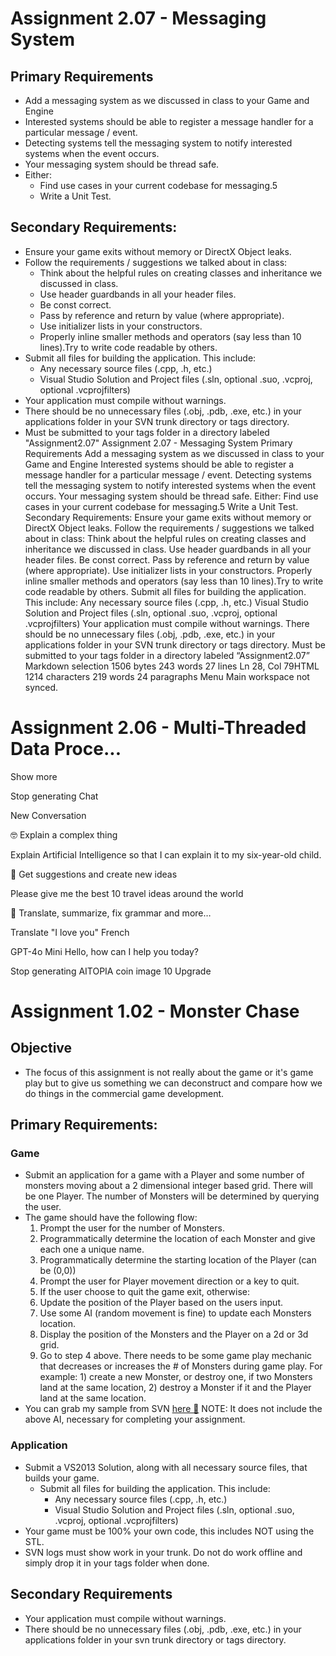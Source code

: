 # Assignment 2.07 - Messaging System

## Primary Requirements

- Add a messaging system as we discussed in class to your Game and Engine
- Interested systems should be able to register a message handler for a particular message / event.
- Detecting systems tell the messaging system to notify interested systems when the event occurs.
- Your messaging system should be thread safe.
- Either:
  - Find use cases in your current codebase for messaging.5
  - Write a Unit Test.

## Secondary Requirements:

- Ensure your game exits without memory or DirectX Object leaks.
- Follow the requirements / suggestions we talked about in class:
  - Think about the helpful rules on creating classes and inheritance we discussed in class.
  - Use header guardbands in all your header files.
  - Be const correct.
  - Pass by reference and return by value (where appropriate).
  - Use initializer lists in your constructors.
  - Properly inline smaller methods and operators (say less than 10 lines).Try to write code readable by others.
- Submit all files for building the application. This include:
  - Any necessary source files (.cpp, .h, etc.)
  - Visual Studio Solution and Project files (.sln, optional .suo, .vcproj, optional .vcprojfilters)
- Your application must compile without warnings.
- There should be no unnecessary files (.obj, .pdb, .exe, etc.) in your applications folder in your SVN trunk directory or tags directory.
- Must be submitted to your tags folder in a directory labeled "Assignment2.07"
Assignment 2.07 - Messaging System
Primary Requirements
Add a messaging system as we discussed in class to your Game and Engine
Interested systems should be able to register a message handler for a particular message / event.
Detecting systems tell the messaging system to notify interested systems when the event occurs.
Your messaging system should be thread safe.
Either:
Find use cases in your current codebase for messaging.5
Write a Unit Test.
Secondary Requirements:
Ensure your game exits without memory or DirectX Object leaks.
Follow the requirements / suggestions we talked about in class:
Think about the helpful rules on creating classes and inheritance we discussed in class.
Use header guardbands in all your header files.
Be const correct.
Pass by reference and return by value (where appropriate).
Use initializer lists in your constructors.
Properly inline smaller methods and operators (say less than 10 lines).Try to write code readable by others.
Submit all files for building the application. This include:
Any necessary source files (.cpp, .h, etc.)
Visual Studio Solution and Project files (.sln, optional .suo, .vcproj, optional .vcprojfilters)
Your application must compile without warnings.
There should be no unnecessary files (.obj, .pdb, .exe, etc.) in your applications folder in your SVN trunk directory or tags directory.
Must be submitted to your tags folder in a directory labeled “Assignment2.07”
Markdown selection 1506 bytes 243 words 27 lines Ln 28, Col 79HTML 1214 characters 219 words 24 paragraphs
Menu
Main workspace not synced.

# Assignment 2.06 - Multi-Threaded Data Proce...
Show more

Stop generating
Chat

New Conversation

🤓 Explain a complex thing

Explain Artificial Intelligence so that I can explain it to my six-year-old child.


🧠 Get suggestions and create new ideas

Please give me the best 10 travel ideas around the world


💭 Translate, summarize, fix grammar and more…

Translate "I love you" French


GPT-4o Mini
Hello, how can I help you today?

 Stop generating
AITOPIA
coin image
10
Upgrade




# Assignment  1.02 - Monster Chase

## Objective
- The focus of this assignment is not really about the game or it's game play but to give us something we can deconstruct and compare how we do things in the commercial game development.

## Primary Requirements:

### Game

- Submit an application for a game with a Player and some number of monsters moving about a 2 dimensional integer based grid. There will be one Player. The number of Monsters will be determined by querying the user.
- The game should have the following flow:
  1. Prompt the user for the number of Monsters.
  2. Programmatically determine the location of each Monster and give each one a unique name.
  3. Programmatically determine the starting location of the Player (can be (0,0))
  4. Prompt the user for Player movement direction or a key to quit.
  5. If the user choose to quit the game exit, otherwise:
  6. Update the position of the Player based on the users input.
  7. Use some AI (random movement is fine) to update each Monsters location.
  8. Display the position of the Monsters and the Player on a 2d or 3d grid.
  9. Go to step 4 above.
   There needs to be some game play mechanic that decreases or increases the # of Monsters during game play. For example: 1) create a new Monster, or destroy one, if two Monsters land at the same location, 2) destroy a Monster if it and the Player land at the same location.
- You can grab my sample from SVN [here &#128193;](https://code.eaemgs.utah.edu/svn/eaemgs-C06/jbarnes/dropbox/MonsterChase.exe) NOTE: It does not include the above AI, necessary for completing your assignment.

### Application

- Submit a VS2013 Solution, along with all necessary source files, that builds your game.
  - Submit all files for building the application. This include:
    - Any necessary source files (.cpp, .h, etc.)
    - Visual Studio Solution and Project files (.sln, optional .suo, .vcproj, optional .vcprojfilters)
- Your game must be 100% your own code, this includes NOT using the STL.
- SVN logs must show work in your trunk. Do not do work offline and simply drop it in your tags folder when done.

## Secondary Requirements

- Your application must compile without warnings.
- There should be no unnecessary files (.obj, .pdb, .exe, etc.) in your applications folder in your svn trunk directory or tags directory.